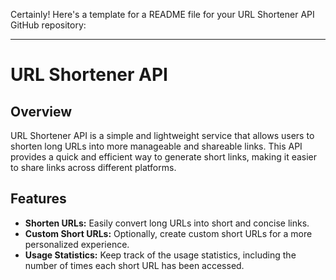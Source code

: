 Certainly! Here's a template for a README file for your URL Shortener API GitHub repository:

---

# URL Shortener API

## Overview

URL Shortener API is a simple and lightweight service that allows users to shorten long URLs into more manageable and shareable links. This API provides a quick and efficient way to generate short links, making it easier to share links across different platforms.

## Features

- **Shorten URLs:** Easily convert long URLs into short and concise links.
- **Custom Short URLs:** Optionally, create custom short URLs for a more personalized experience.
- **Usage Statistics:** Keep track of the usage statistics, including the number of times each short URL has been accessed.
